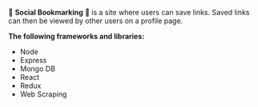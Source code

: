 :rocket: **Social Bookmarking** :rocket: is a site where users can save links. Saved links can then be viewed by other users on a profile page.


**The following frameworks and libraries:**	
* Node
* Express
* Mongo DB
* React
* Redux
* Web Scraping
